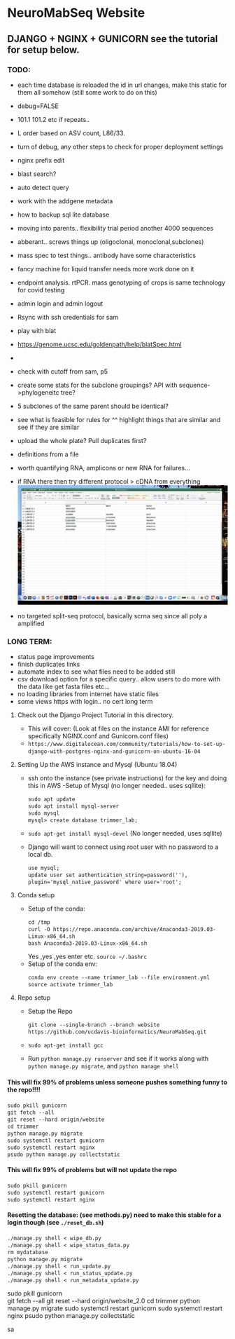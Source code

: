 # NeuroMabSeq Website

## DJANGO + NGINX + GUNICORN  see the tutorial for setup below.

### TODO:
- each time database is reloaded the id in url changes, make this static for them all somehow (still some work to do on this)
- debug=FALSE
- 101.1 101.2 etc if repeats..
- L order based on ASV count, L86/33.
- turn of debug, any other steps to check for proper deployment settings
- nginx prefix edit 
- blast search?
- auto detect query
- work with the addgene metadata 
- how to backup sql lite database
- moving into parents.. flexibility trial period another 4000 sequences 
- abberant.. screws things up (oligoclonal, monoclonal,subclones)
- mass spec to test things.. antibody have some characteristics 
- fancy machine for liquid transfer needs more work done on it 
- endpoint analysis. rtPCR. mass genotyping of crops is same technology for covid testing

- admin login and admin logout
- Rsync with ssh credentials for sam
- play with blat
- https://genome.ucsc.edu/goldenpath/help/blatSpec.html
- 

- check with cutoff from sam, p5
- create some stats for the subclone groupings? API with sequence->phylogeneitc tree?
- 5 subclones of the same parent should be identical?
- see what is feasible for rules for ^^ highlight things that are similar and see if they are similar
- upload the whole plate? Pull duplicates first?
- definitions from a file
- worth quantifying RNA, amplicons or new RNA for failures...
- if RNA there then try different protocol > cDNA from everything
![](.README_images/eaa2df05.png)
 
 
- no targeted split-seq protocol, basically scrna seq since all poly a amplified 


### LONG TERM:
- status page improvements
- finish duplicates links
- automate index to see what files need to be added still
- csv download option for a specific query.. allow users to do more with the data like get fasta files etc...
- no loading libraries from internet have static files
- some views https with login.. no cert long term

1. Check out the Django Project Tutorial in this directory.
    - This will cover: (Look at files on the instance AMI for reference specifically NGINX.conf and Gunicorn.conf files)       
    - `https://www.digitalocean.com/community/tutorials/how-to-set-up-django-with-postgres-nginx-and-gunicorn-on-ubuntu-16-04`

2. Setting Up the AWS instance and Mysql (Ubuntu 18.04)
    - ssh onto the instance (see private instructions) for the key and doing this in AWS
    -Setup of Mysql (no longer needed.. uses sqllite): 
         ```
         sudo apt update
         sudo apt install mysql-server
         sudo mysql
         mysql> create database trimmer_lab;
         ```
    - `sudo apt-get install mysql-devel` (No longer needed, uses sqllite)
   
    - Django will want to connect using root user with no password to a local db.
        ```
        use mysql;
        update user set authentication_string=password(''), plugin='mysql_native_password' where user='root';
        ```
3. Conda setup
    - Setup of the conda:
        ```
        cd /tmp
        curl -O https://repo.anaconda.com/archive/Anaconda3-2019.03-Linux-x86_64.sh
        bash Anaconda3-2019.03-Linux-x86_64.sh
        ```
      Yes ,yes ,yes enter etc. 
        `source ~/.bashrc`
   - Setup of the conda env:
        ```
        conda env create --name trimmer_lab --file environment.yml
        source activate trimmer_lab
        ```
4. Repo setup 
    - Setup the Repo
        ```
        git clone --single-branch --branch website https://github.com/ucdavis-bioinformatics/NeuroMabSeq.git
        ```
    - `sudo apt-get install gcc`

   - Run `python manage.py runserver` and see if it works along with `python manage.py migrate`, and `python manage shell`
       

  
#### This will fix 99% of problems unless someone pushes something funny to the repo!!!!
```  # from the Neuromabseq directory
sudo pkill gunicorn   
git fetch --all
git reset --hard origin/website
cd trimmer
python manage.py migrate
sudo systemctl restart gunicorn
sudo systemctl restart nginx
psudo python manage.py collectstatic
```

#### This will fix 99% of problems but will not update the repo
```
sudo pkill gunicorn   
sudo systemctl restart gunicorn
sudo systemctl restart nginx
```

#### Resetting the database: (see methods.py) need to make this stable for a login though (see `./reset_db.sh`)
```
./manage.py shell < wipe_db.py
./manage.py shell < wipe_status_data.py
rm mydatabase
python manage.py migrate
./manage.py shell < run_update.py
./manage.py shell < run_status_update.py
./manage.py shell < run_metadata_update.py
```
sudo pkill gunicorn   
git fetch --all
git reset --hard origin/website_2.0
cd trimmer
python manage.py migrate
sudo systemctl restart gunicorn
sudo systemctl restart nginx
psudo python manage.py collectstatic


sa